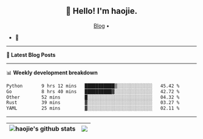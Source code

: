 <h2 align="center">👋 Hello! I'm haojie.</h2>
<p align="center">
  <a href="https://aoyouer.com">Blog</a> •
</p>


- 🔭 


-------

**📝 Latest Blog Posts**


-------

📊 **Weekly development breakdown**
<!--START_SECTION:waka-->

```txt
Python       9 hrs 12 mins   ███████████▒░░░░░░░░░░░░░   45.42 %
Go           8 hrs 40 mins   ██████████▓░░░░░░░░░░░░░░   42.72 %
Other        52 mins         █░░░░░░░░░░░░░░░░░░░░░░░░   04.32 %
Rust         39 mins         ▓░░░░░░░░░░░░░░░░░░░░░░░░   03.27 %
YAML         25 mins         ▓░░░░░░░░░░░░░░░░░░░░░░░░   02.11 %
```

<!--END_SECTION:waka-->

-------



| <img align="center" src="https://github-readme-stats.vercel.app/api?username=haojie06&show_icons=true&theme=graywhite&show_icons=true&count_private=true&include_all_commits=true&hide_border=true" alt="haojie's github stats" /> | <img align="center" src="https://github-readme-stats.vercel.app/api/top-langs/?username=haojie06&layout=compact&theme=graywhite&hide_border=true&hide=css,html" /> |
| ------------- | ------------- |


